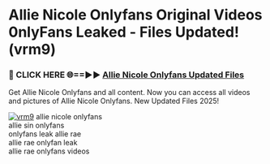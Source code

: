 # Allie Nicole Onlyfans Original Videos 0nlyFans Leaked - Files Updated! (vrm9)

<h3>🔴 CLICK HERE 🌐==►► <a href="https://tinyurl.com/x26r9saj" rel="nofollow">Allie Nicole Onlyfans Updated Files</a></h3>

Get Allie Nicole Onlyfans and all content. Now you can access all videos and pictures of Allie Nicole Onlyfans. New Updated Files 2025!

[![vrm9](https://i.imgur.com/LkgZPqh.gif)](https://tinyurl.com/x26r9saj)
allie nicole onlyfans<br>
allie sin onlyfans<br>
onlyfans leak allie rae<br>
allie rae onlyfan leak<br>
allie rae onlyfans videos
